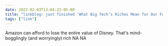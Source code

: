 ```yaml
---
date: 2022-02-03T13:04:22-05:00
title: "linkblog: just finished 'What Big Tech’s Riches Mean for Our Future - The New York Times'"
tags: ["link"]
---
```

Amazon can afford to lose the entire value of Disney. That's mind-bogglingly (and worryingly) rich
NA
NA
